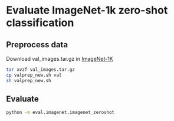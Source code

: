 # Evaluate ImageNet-1k zero-shot classification
## Preprocess data
Download val_images.tar.gz in [ImageNet-1K](https://huggingface.co/datasets/imagenet-1k)
```bash
tar xvzf val_images.tar.gz
cp valprep_new.sh val
sh valprep_new.sh
```
## Evaluate
```bash
python -m eval.imagenet.imagenet_zeroshot
```